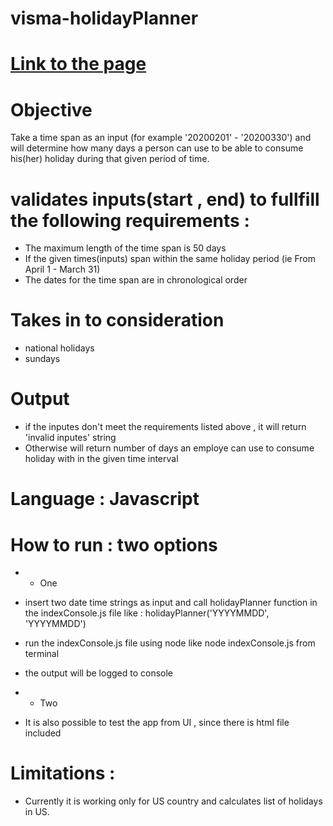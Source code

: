 # visma-holidayPlanner
# [Link to the page](https://dakis.live/visma/)
# Objective 
Take a time span as an input (for example '20200201' - '20200330') and will determine how
many days a person can use to be able to consume his(her) holiday during that given period of time.

# validates inputs(start , end) to fullfill the following requirements : 
* The maximum length of the time span is 50 days 
* If the given times(inputs) span within the same holiday period (ie From April 1 - March 31)
* The dates for the time span are in chronological order

# Takes in to consideration 
* national holidays
* sundays 


# Output 
* if the inputes don't meet the requirements listed above , it will return 'invalid inputes' string
* Otherwise will return number of days an employe can use to consume holiday with in the given time interval 


# Language : Javascript 

# How to run : two options 
* * One
* insert two date time strings as input and call holidayPlanner function  in the indexConsole.js file like : 
    holidayPlanner('YYYYMMDD', 'YYYYMMDD')
* run the indexConsole.js file using node like 
    node indexConsole.js from terminal 
* the output will be logged to console 

* * Two 
* It is also possible to test the app from UI , since there is html file included


# Limitations : 
* Currently it is working only for US country and calculates list of holidays in US.
